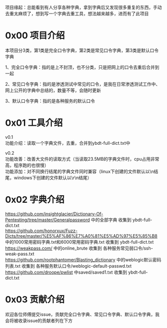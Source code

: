 项目缘起：总能看到有人分享各种字典，拿到字典后又发现很多重复的东西，手动去重太麻烦了，想到写一个字典去重工具，想法越来越多，进而有了此项目

# 0x00 项目介绍
本项目分3类，第1类是完全口令字典，第2类是常见口令字典，第3类是默认口令字典

1、完全口令字典：指的是上不封顶，也不分类，只是把网上的口令去重后合并到一起

2、常见口令字典：指的是渗透测试中常见的口令，是我在日常渗透测试工作中、网上公开的字典中总结的，数量不等，会随时更新

3、默认口令字典：指的是各种服务的默认口令

# 0x01 工具介绍
v0.1  
功能介绍：读取一个字典文件，去重，合并到ybdt-full-dict.txt中

v0.2  
功能改善：改善大文件的读取方式（当读取23.5MB的字典文件时，cpu占用非常高，程序跑的也很慢）  
功能添加：对不同换行结尾的字典文件同时兼容（linux下创建的文件默认以\n结尾，windows下创建的文件默认以\r\n结尾）

# 0x02 字典介绍
https://github.com/insightglacier/Dictionary-Of-Pentesting/tree/master/Generalpassword 中的全部字典 收集到 ybdt-full-dict.txt  
https://github.com/honorxux/Fuzz-Dicts/tree/master/%E5%AF%86%E7%A0%81%E5%AD%97%E5%85%B8 中的1000常用密码字典.txt和6000常用密码字典.txt 收集到 ybdt-full-dict.txt  
https://weakpass.com/ 中的online_brute 收集到 各种服务常见弱口令/ssh-weak-pass.txt  
https://github.com/rootphantomer/Blasting_dictionary 中的weblogic默认密码列表.txt 收集到 各种服务默认口令/weblogic-default-passwd.txt  
https://github.com/droope/pwlist 中saved/saved1.txt 收集到 ybdt-full-dict.txt

# 0x03 贡献介绍
欢迎各位师傅提交issue，贡献完全口令字典、常见口令字典、默认口令字典，我会将被收录issue的贡献者列在下方
